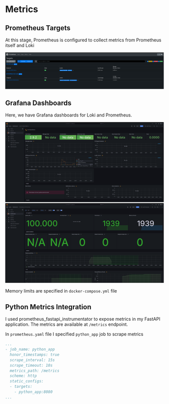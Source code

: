 # Metrics

## Prometheus Targets
At this stage, Prometheus is configured to collect metrics
from Prometheus itself and Loki

![Prometheus Targets](./static/prom_targets.png)

## Grafana Dashboards
Here, we have Grafana dashboards for Loki and Prometheus.

![Loki Dashboard](./static/loki_dashboard.png)
![Prometheus Dashboard](./static/prom_dashboard.png)

Memory limits are specified in `docker-compose.yml` file

## Python Metrics Integration
I used prometheus_fastapi_instrumentator to expose metrics
in my FastAPI application. The metrics are available at
`/metrics` endpoint.

In `prometheus.yaml` file I specified `python_app` job to scrape metrics
```yaml
...
- job_name: python_app
  honor_timestamps: true
  scrape_interval: 15s
  scrape_timeout: 10s
  metrics_path: /metrics
  scheme: http
  static_configs:
  - targets:
    - python_app:8080
...
```
